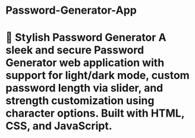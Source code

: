 # Password-Generator-App
# 🔐 Stylish Password Generator  A sleek and secure **Password Generator** web application with support for light/dark mode, custom password length via slider, and strength customization using character options. Built with **HTML**, **CSS**, and **JavaScript**.
